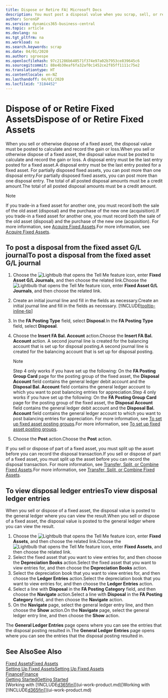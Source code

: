 ```yaml
---
title: Dispose or Retire FA| Microsoft Docs
description: You must post a disposal value when you scrap, sell, or retire a fixed asset.
author: SorenGP
ms.service: dynamics365-business-central
ms.topic: article
ms.devlang: na
ms.tgt_pltfrm: na
ms.workload: na
ms.search.keywords: scrap
ms.date: 04/01/2020
ms.author: sgroespe
ms.openlocfilehash: 97c21286b640571f374e97a02b7953ce839645c6
ms.sourcegitcommit: 88e4b30eaf6fa32af0c1452ce2f85ff1111c75e2
ms.translationtype: HT
ms.contentlocale: en-NZ
ms.lasthandoff: 04/01/2020
ms.locfileid: "3184452"
---
```

# <a name="dispose-of-or-retire-fixed-assets"></a><span data-ttu-id="a911e-103">Dispose of or Retire Fixed Assets</span><span class="sxs-lookup"><span data-stu-id="a911e-103">Dispose of or Retire Fixed Assets</span></span>
<span data-ttu-id="a911e-104">When you sell or otherwise dispose of a fixed asset, the disposal value must be posted to calculate and record the gain or loss.</span><span class="sxs-lookup"><span data-stu-id="a911e-104">When you sell or otherwise dispose of a fixed asset, the disposal value must be posted to calculate and record the gain or loss.</span></span> <span data-ttu-id="a911e-105">A disposal entry must be the last entry posted for a fixed asset.</span><span class="sxs-lookup"><span data-stu-id="a911e-105">A disposal entry must be the last entry posted for a fixed asset.</span></span> <span data-ttu-id="a911e-106">For partially disposed fixed assets, you can post more than one disposal entry.</span><span class="sxs-lookup"><span data-stu-id="a911e-106">For partially disposed fixed assets, you can post more than one disposal entry.</span></span> <span data-ttu-id="a911e-107">The total of all posted disposal amounts must be a credit amount.</span><span class="sxs-lookup"><span data-stu-id="a911e-107">The total of all posted disposal amounts must be a credit amount.</span></span>  

> [!NOTE]  
>   <span data-ttu-id="a911e-108">If you trade-in a fixed asset for another one, you must record both the sale of the old asset (disposal) and the purchase of the new one (acquisition).</span><span class="sxs-lookup"><span data-stu-id="a911e-108">If you trade-in a fixed asset for another one, you must record both the sale of the old asset (disposal) and the purchase of the new one (acquisition).</span></span> <span data-ttu-id="a911e-109">For more information, see [Acquire Fixed Assets](fa-how-acquire.md).</span><span class="sxs-lookup"><span data-stu-id="a911e-109">For more information, see [Acquire Fixed Assets](fa-how-acquire.md).</span></span>  

## <a name="to-post-a-disposal-from-the-fixed-asset-gl-journal"></a><span data-ttu-id="a911e-110">To post a disposal from the fixed asset G/L journal</span><span class="sxs-lookup"><span data-stu-id="a911e-110">To post a disposal from the fixed asset G/L journal</span></span>
1. <span data-ttu-id="a911e-111">Choose the ![Lightbulb that opens the Tell Me feature](media/ui-search/search_small.png "Tell me what you want to do") icon, enter **Fixed Asset G/L Journals**, and then choose the related link.</span><span class="sxs-lookup"><span data-stu-id="a911e-111">Choose the ![Lightbulb that opens the Tell Me feature](media/ui-search/search_small.png "Tell me what you want to do") icon, enter **Fixed Asset G/L Journals**, and then choose the related link.</span></span>  
2. <span data-ttu-id="a911e-112">Create an initial journal line and fill in the fields as necessary.</span><span class="sxs-lookup"><span data-stu-id="a911e-112">Create an initial journal line and fill in the fields as necessary.</span></span> [!INCLUDE[tooltip-inline-tip](includes/tooltip-inline-tip_md.md)]  
3. <span data-ttu-id="a911e-113">In the **FA Posting Type** field, select **Disposal**.</span><span class="sxs-lookup"><span data-stu-id="a911e-113">In the **FA Posting Type** field, select **Disposal**.</span></span>  
4. <span data-ttu-id="a911e-114">Choose the **Insert FA Bal. Account** action.</span><span class="sxs-lookup"><span data-stu-id="a911e-114">Choose the **Insert FA Bal. Account** action.</span></span> <span data-ttu-id="a911e-115">A second journal line is created for the balancing account that is set up for disposal posting.</span><span class="sxs-lookup"><span data-stu-id="a911e-115">A second journal line is created for the balancing account that is set up for disposal posting.</span></span>  

    > [!NOTE]  
    >   <span data-ttu-id="a911e-116">Step 4 only works if you have set up the following: On the **FA Posting Group Card** page for the posting group of the fixed asset, the **Disposal Account** field contains the general ledger debit account and the **Disposal Bal. Account** field contains the general ledger account to which you want to post balancing entries for appreciation.</span><span class="sxs-lookup"><span data-stu-id="a911e-116">Step 4 only works if you have set up the following: On the **FA Posting Group Card** page for the posting group of the fixed asset, the **Disposal Account** field contains the general ledger debit account and the **Disposal Bal. Account** field contains the general ledger account to which you want to post balancing entries for appreciation.</span></span> <span data-ttu-id="a911e-117">For more information, see [To set up fixed asset posting groups](fa-how-setup-general.md#to-set-up-fixed-asset-posting-groups).</span><span class="sxs-lookup"><span data-stu-id="a911e-117">For more information, see [To set up fixed asset posting groups](fa-how-setup-general.md#to-set-up-fixed-asset-posting-groups).</span></span>  
5. <span data-ttu-id="a911e-118">Choose the **Post** action.</span><span class="sxs-lookup"><span data-stu-id="a911e-118">Choose the **Post** action.</span></span>  

<span data-ttu-id="a911e-119">If you sell or dispose of part of a fixed asset, you must split up the asset before you can record the disposal transaction.</span><span class="sxs-lookup"><span data-stu-id="a911e-119">If you sell or dispose of part of a fixed asset, you must split up the asset before you can record the disposal transaction.</span></span> <span data-ttu-id="a911e-120">For more information, see [Transfer, Split, or Combine Fixed Assets](fa-how-trans-split-combine.md).</span><span class="sxs-lookup"><span data-stu-id="a911e-120">For more information, see [Transfer, Split, or Combine Fixed Assets](fa-how-trans-split-combine.md).</span></span>  

## <a name="to-view-disposal-ledger-entries"></a><span data-ttu-id="a911e-121">To view disposal ledger entries</span><span class="sxs-lookup"><span data-stu-id="a911e-121">To view disposal ledger entries</span></span>
<span data-ttu-id="a911e-122">When you sell or dispose of a fixed asset, the disposal value is posted to the general ledger where you can view the result.</span><span class="sxs-lookup"><span data-stu-id="a911e-122">When you sell or dispose of a fixed asset, the disposal value is posted to the general ledger where you can view the result.</span></span>  

1. <span data-ttu-id="a911e-123">Choose the ![Lightbulb that opens the Tell Me feature](media/ui-search/search_small.png "Tell me what you want to do") icon, enter **Fixed Assets**, and then choose the related link.</span><span class="sxs-lookup"><span data-stu-id="a911e-123">Choose the ![Lightbulb that opens the Tell Me feature](media/ui-search/search_small.png "Tell me what you want to do") icon, enter **Fixed Assets**, and then choose the related link.</span></span>  
2. <span data-ttu-id="a911e-124">Select the fixed asset that you want to view entries for, and then choose the **Depreciation Books** action.</span><span class="sxs-lookup"><span data-stu-id="a911e-124">Select the fixed asset that you want to view entries for, and then choose the **Depreciation Books** action.</span></span>  
3. <span data-ttu-id="a911e-125">Select the depreciation book that you want to view entries for, and then choose the **Ledger Entries** action.</span><span class="sxs-lookup"><span data-stu-id="a911e-125">Select the depreciation book that you want to view entries for, and then choose the **Ledger Entries** action.</span></span>  
4. <span data-ttu-id="a911e-126">Select a line with **Disposal** in the **FA Posting Category** field, and then choose the **Navigate** action.</span><span class="sxs-lookup"><span data-stu-id="a911e-126">Select a line with **Disposal** in the **FA Posting Category** field, and then choose the **Navigate** action.</span></span>  
5. <span data-ttu-id="a911e-127">On the **Navigate** page, select the general ledger entry line, and then choose the **Show** action.</span><span class="sxs-lookup"><span data-stu-id="a911e-127">On the **Navigate** page, select the general ledger entry line, and then choose the **Show** action.</span></span>  

<span data-ttu-id="a911e-128">The **General Ledger Entries** page opens where you can see the entries that the disposal posting resulted in.</span><span class="sxs-lookup"><span data-stu-id="a911e-128">The **General Ledger Entries** page opens where you can see the entries that the disposal posting resulted in.</span></span>  

## <a name="see-also"></a><span data-ttu-id="a911e-129">See Also</span><span class="sxs-lookup"><span data-stu-id="a911e-129">See Also</span></span>
[<span data-ttu-id="a911e-130">Fixed Assets</span><span class="sxs-lookup"><span data-stu-id="a911e-130">Fixed Assets</span></span>](fa-manage.md)  
[<span data-ttu-id="a911e-131">Setting Up Fixed Assets</span><span class="sxs-lookup"><span data-stu-id="a911e-131">Setting Up Fixed Assets</span></span>](fa-setup.md)  
[<span data-ttu-id="a911e-132">Finance</span><span class="sxs-lookup"><span data-stu-id="a911e-132">Finance</span></span>](finance.md)  
[<span data-ttu-id="a911e-133">Getting Started</span><span class="sxs-lookup"><span data-stu-id="a911e-133">Getting Started</span></span>](product-get-started.md)  
<span data-ttu-id="a911e-134">[Working with [!INCLUDE[d365fin](includes/d365fin_md.md)]](ui-work-product.md)</span><span class="sxs-lookup"><span data-stu-id="a911e-134">[Working with [!INCLUDE[d365fin](includes/d365fin_md.md)]](ui-work-product.md)</span></span>
